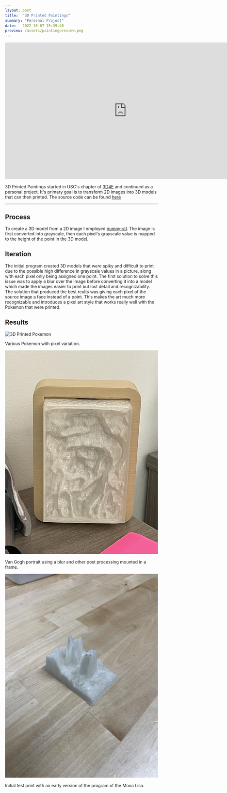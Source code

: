 ```yaml
---
layout: post
title:  "3D Printed Paintings"
summary: "Personal Project"
date:   2022-10-07 15:39:40
preview: /assets/paintingpreview.png
---
```


<center>
<iframe
    width="800"
    height="450"
    src="https://www.youtube.com/embed/tWOLfInf2RU"
    frameborder="0"
    allow="autoplay; encrypted-media"
    allowfullscreen
>
</iframe>
</center>



3D Printed Paintings started in USC's chapter of [3D4E](3d4e.org) and continued as a personal project. It's primary goal is to transform 2D images into 3D models that can then printed. The source code can be found [here](https://github.com/samhimit/3d-printed-paintings)

***

## Process

To create a 3D model from a 2D image I employed [numpy-stl](https://pypi.org/project/numpy-stl/). The image is first converted into grayscale, then each pixel's grayscale value is mapped to the height of the point in the 3D model.

## Iteration

The initial program created 3D models that were spiky and difficult to print due to the possible high difference in grayscale values in a picture, along with each pixel only being assigned one point. The first solution to solve this issue was to apply a blur over the image before converting it into a model which made the images easier to print but lost detail and recognizability. The solution that produced the best reults was giving each pixel of the source image a face instead of a point. This makes the art much more recognizable and introduces a pixel art style that works really well with the Pokemon that were printed.

## Results

![3D Printed Pokemon](/assets/paintings.png)

Various Pokemon with pixel variation.

![Van Gogh Self Portrait](/assets/painting2.jpg)

Van Gogh portrait using a blur and other post processing mounted in a frame.

![Mona Lisa](/assets/painting3.jpg)

Initial test print with an early version of the program of the Mona Lisa.